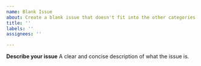 ```yaml
---
name: Blank Issue
about: Create a blank issue that doesn't fit into the other categories
title: ''
labels: ''
assignees: ''

---
```


**Describe your issue**
A clear and concise description of what the issue is.
